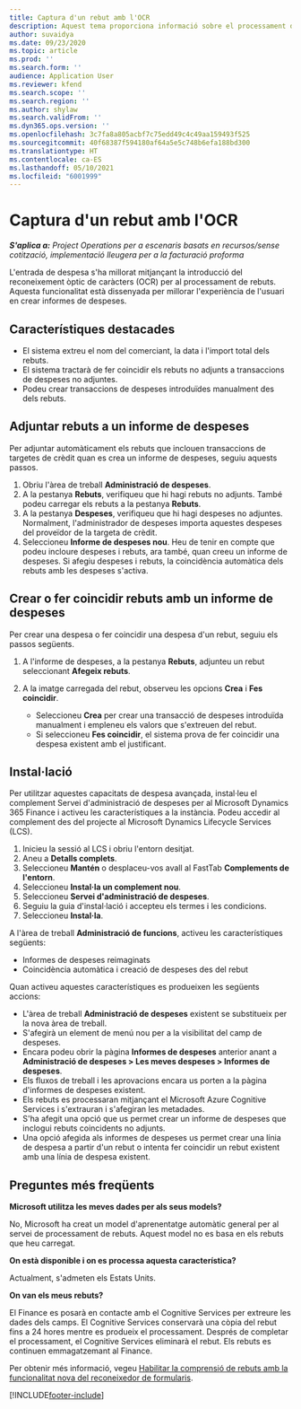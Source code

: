 ```yaml
---
title: Captura d'un rebut amb l'OCR
description: Aquest tema proporciona informació sobre el processament del reconeixement òptic de caràcters (OCR) per als rebuts.
author: suvaidya
ms.date: 09/23/2020
ms.topic: article
ms.prod: ''
ms.search.form: ''
audience: Application User
ms.reviewer: kfend
ms.search.scope: ''
ms.search.region: ''
ms.author: shylaw
ms.search.validFrom: ''
ms.dyn365.ops.version: ''
ms.openlocfilehash: 3c7fa8a805acbf7c75edd49c4c49aa159493f525
ms.sourcegitcommit: 40f68387f594180af64a5e5c748b6efa188bd300
ms.translationtype: HT
ms.contentlocale: ca-ES
ms.lasthandoff: 05/10/2021
ms.locfileid: "6001999"
---
```

# <a name="capture-a-receipt-using-ocr"></a>Captura d'un rebut amb l'OCR

_**S'aplica a:** Project Operations per a escenaris basats en recursos/sense cotització, implementació lleugera per a la facturació proforma_

L'entrada de despesa s'ha millorat mitjançant la introducció del reconeixement òptic de caràcters (OCR) per al processament de rebuts. Aquesta funcionalitat està dissenyada per millorar l'experiència de l'usuari en crear informes de despeses.

## <a name="key-features"></a>Característiques destacades

- El sistema extreu el nom del comerciant, la data i l'import total dels rebuts.
- El sistema tractarà de fer coincidir els rebuts no adjunts a transaccions de despeses no adjuntes.
- Podeu crear transaccions de despeses introduïdes manualment des dels rebuts.

## <a name="attach-receipts-to-an-expense-report"></a>Adjuntar rebuts a un informe de despeses

Per adjuntar automàticament els rebuts que inclouen transaccions de targetes de crèdit quan es crea un informe de despeses, seguiu aquests passos.

  1. Obriu l'àrea de treball **Administració de despeses**.
  2. A la pestanya **Rebuts**, verifiqueu que hi hagi rebuts no adjunts. També podeu carregar els rebuts a la pestanya **Rebuts**.
  3. A la pestanya **Despeses**, verifiqueu que hi hagi despeses no adjuntes. Normalment, l'administrador de despeses importa aquestes despeses del proveïdor de la targeta de crèdit.
  4. Seleccioneu **Informe de despeses nou**. Heu de tenir en compte que podeu incloure despeses i rebuts, ara també, quan creeu un informe de despeses. Si afegiu despeses i rebuts, la coincidència automàtica dels rebuts amb les despeses s'activa.

## <a name="create-or-match-receipts-to-an-expense-report"></a>Crear o fer coincidir rebuts amb un informe de despeses
Per crear una despesa o fer coincidir una despesa d'un rebut, seguiu els passos següents.

  1. A l'informe de despeses, a la pestanya **Rebuts**, adjunteu un rebut seleccionant **Afegeix rebuts**.
  2. A la imatge carregada del rebut, observeu les opcions **Crea** i **Fes coincidir**.

      - Seleccioneu **Crea** per crear una transacció de despeses introduïda manualment i empleneu els valors que s'extreuen del rebut.
      - Si seleccioneu **Fes coincidir**, el sistema prova de fer coincidir una despesa existent amb el justificant.

## <a name="installation"></a>Instal·lació

Per utilitzar aquestes capacitats de despesa avançada, instal·leu el complement Servei d'administració de despeses per al Microsoft Dynamics 365 Finance i activeu les característiques a la instància. Podeu accedir al complement des del projecte al Microsoft Dynamics Lifecycle Services (LCS).

1. Inicieu la sessió al LCS i obriu l'entorn desitjat.
2. Aneu a **Detalls complets**.
3. Seleccioneu **Mantén** o desplaceu-vos avall al FastTab **Complements de l'entorn**.
4. Seleccioneu **Instal·la un complement nou**.
5. Seleccioneu **Servei d'administració de despeses**.
6. Seguiu la guia d'instal·lació i accepteu els termes i les condicions.
7. Seleccioneu **Instal·la**.

A l'àrea de treball **Administració de funcions**, activeu les característiques següents:

- Informes de despeses reimaginats
- Coincidència automàtica i creació de despeses des del rebut

Quan activeu aquestes característiques es produeixen les següents accions:

- L'àrea de treball **Administració de despeses** existent se substitueix per la nova àrea de treball.
- S'afegirà un element de menú nou per a la visibilitat del camp de despeses.
- Encara podeu obrir la pàgina **Informes de despeses** anterior anant a **Administració de despeses > Les meves despeses > Informes de despeses**.
- Els fluxos de treball i les aprovacions encara us porten a la pàgina d'informes de despeses existent.
- Els rebuts es processaran mitjançant el Microsoft Azure Cognitive Services i s'extrauran i s'afegiran les metadades.
- S'ha afegit una opció que us permet crear un informe de despeses que inclogui rebuts coincidents no adjunts.
- Una opció afegida als informes de despeses us permet crear una línia de despesa a partir d'un rebut o intenta fer coincidir un rebut existent amb una línia de despesa existent.

## <a name="frequently-asked-questions"></a>Preguntes més freqüents

**Microsoft utilitza les meves dades per als seus models?**

No, Microsoft ha creat un model d'aprenentatge automàtic general per al servei de processament de rebuts. Aquest model no es basa en els rebuts que heu carregat.

**On està disponible i on es processa aquesta característica?**

Actualment, s'admeten els Estats Units.

**On van els meus rebuts?**

El Finance es posarà en contacte amb el Cognitive Services per extreure les dades dels camps. El Cognitive Services conservarà una còpia del rebut fins a 24 hores mentre es produeix el processament. Després de completar el processament, el Cognitive Services eliminarà el rebut. Els rebuts es continuen emmagatzemant al Finance.

Per obtenir més informació, vegeu [Habilitar la comprensió de rebuts amb la funcionalitat nova del reconeixedor de formularis](https://azure.microsoft.com/blog/enable-receipt-understanding-with-form-recognizer-s-new-capability/).


[!INCLUDE[footer-include](../includes/footer-banner.md)]
